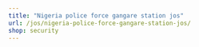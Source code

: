 ```yaml
---
title: "Nigeria police force gangare station jos"
url: /jos/nigeria-police-force-gangare-station-jos/
shop: security
---
```

